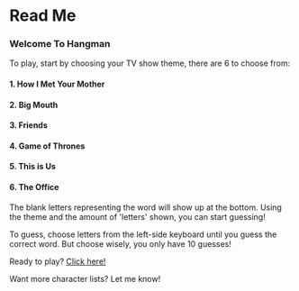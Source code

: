# Read Me

### Welcome To Hangman

To play, start by choosing your TV show theme, there are 6 to choose from:

#### 1. How I Met Your Mother
#### 2. Big Mouth
#### 3. Friends
#### 4. Game of Thrones
#### 5. This is Us
#### 6. The Office

The blank letters representing the word will show up at the bottom. Using the theme and the amount of 'letters' shown, you can start guessing!

To guess, choose letters from the left-side keyboard until you guess the correct word. But choose wisely, you only have 10 guesses!

Ready to play? [Click here!](https://nwitte4.github.io/hangman/public/index.html)

Want more character lists? Let me know!
